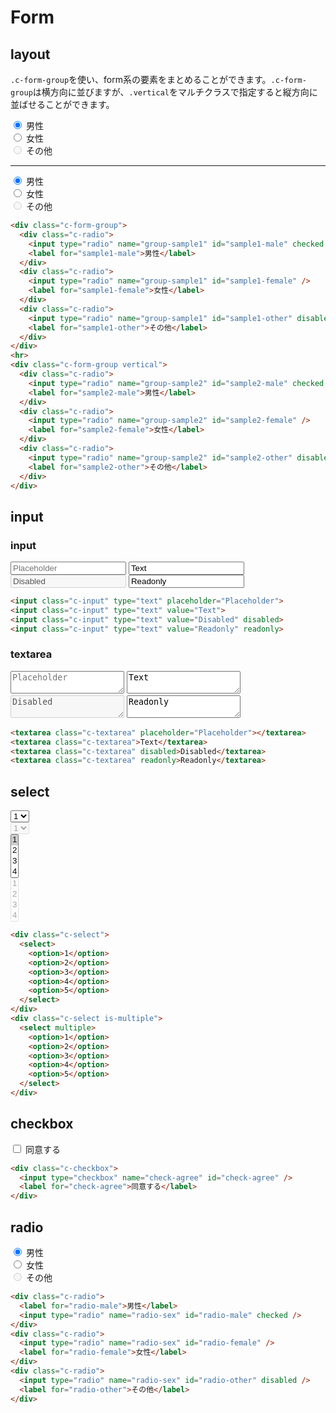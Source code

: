 # Form

## layout

`.c-form-group`を使い、form系の要素をまとめることができます。`.c-form-group`は横方向に並びますが、`.vertical`をマルチクラスで指定すると縦方向に並ばせることができます。

<div class="sample-container">
  <div class="c-form-group">
    <div class="c-radio">
      <input type="radio" name="group-sample1" id="sample1-male" checked />
      <label for="sample1-male">男性</label>
    </div>
    <div class="c-radio">
      <input type="radio" name="group-sample1" id="sample1-female" />
      <label for="sample1-female">女性</label>
    </div>
    <div class="c-radio">
      <input type="radio" name="group-sample1" id="sample1-other" disabled />
      <label for="sample1-other">その他</label>
    </div>
  </div>
  <hr>
  <div class="c-form-group vertical">
    <div class="c-radio">
      <input type="radio" name="group-sample2" id="sample2-male" checked />
      <label for="sample2-male">男性</label>
    </div>
    <div class="c-radio">
      <input type="radio" name="group-sample2" id="sample2-female" />
      <label for="sample2-female">女性</label>
    </div>
    <div class="c-radio">
      <input type="radio" name="group-sample2" id="sample2-other" disabled />
      <label for="sample2-other">その他</label>
    </div>
  </div>
</div>

```html
<div class="c-form-group">
  <div class="c-radio">
    <input type="radio" name="group-sample1" id="sample1-male" checked />
    <label for="sample1-male">男性</label>
  </div>
  <div class="c-radio">
    <input type="radio" name="group-sample1" id="sample1-female" />
    <label for="sample1-female">女性</label>
  </div>
  <div class="c-radio">
    <input type="radio" name="group-sample1" id="sample1-other" disabled />
    <label for="sample1-other">その他</label>
  </div>
</div>
<hr>
<div class="c-form-group vertical">
  <div class="c-radio">
    <input type="radio" name="group-sample2" id="sample2-male" checked />
    <label for="sample2-male">男性</label>
  </div>
  <div class="c-radio">
    <input type="radio" name="group-sample2" id="sample2-female" />
    <label for="sample2-female">女性</label>
  </div>
  <div class="c-radio">
    <input type="radio" name="group-sample2" id="sample2-other" disabled />
    <label for="sample2-other">その他</label>
  </div>
</div>
```

## input

### input

<div class="sample-container">
  <input class="c-input" type="text" name="text" placeholder="Placeholder">
  <input class="c-input" type="text" name="text" value="Text">
  <input class="c-input" type="text" name="text" value="Disabled" disabled>
  <input class="c-input" type="text" name="text" value="Readonly" readonly>
</div>

```html
<input class="c-input" type="text" placeholder="Placeholder">
<input class="c-input" type="text" value="Text">
<input class="c-input" type="text" value="Disabled" disabled>
<input class="c-input" type="text" value="Readonly" readonly>
```


### textarea

<div class="sample-container">
  <textarea class="c-textarea" name="textarea" placeholder="Placeholder"></textarea>
  <textarea class="c-textarea" name="textarea">Text</textarea>
  <textarea class="c-textarea" name="textarea" disabled>Disabled</textarea>
  <textarea class="c-textarea" name="textarea" readonly>Readonly</textarea>
</div>

```html
<textarea class="c-textarea" placeholder="Placeholder"></textarea>
<textarea class="c-textarea">Text</textarea>
<textarea class="c-textarea" disabled>Disabled</textarea>
<textarea class="c-textarea" readonly>Readonly</textarea>
```


## select

<div class="sample-container">
  <div class="o-columns is-multiline">
    <div class="column is-full">
      <div class="c-select">
        <select>
          <option>1</option>
          <option>2</option>
          <option>3</option>
          <option>4</option>
          <option>5</option>
        </select>
      </div>
        <div class="c-select">
          <select disabled>
            <option>1</option>
            <option>2</option>
            <option>3</option>
            <option>4</option>
            <option>5</option>
          </select>
      </div>
    </div>
    <div class="column is-full">
      <div class="c-select is-multiple">
        <select multiple>
          <option selected>1</option>
          <option>2</option>
          <option>3</option>
          <option>4</option>
          <option>5</option>
        </select>
      </div>
      <div class="c-select is-multiple">
        <select multiple disabled>
          <option>1</option>
          <option>2</option>
          <option>3</option>
          <option>4</option>
          <option>5</option>
        </select>
      </div>
    </div>
  </div>
</div>

```html
<div class="c-select">
  <select>
    <option>1</option>
    <option>2</option>
    <option>3</option>
    <option>4</option>
    <option>5</option>
  </select>
</div>
<div class="c-select is-multiple">
  <select multiple>
    <option>1</option>
    <option>2</option>
    <option>3</option>
    <option>4</option>
    <option>5</option>
  </select>
</div>
```

## checkbox

<div class="sample-container">
  <div class="c-form-group">
    <div class="c-checkbox">
      <input type="checkbox" name="check-agree" id="check-agree" />
      <label for="check-agree">同意する</label>
    </div>
  </div>
</div>

```html
<div class="c-checkbox">
  <input type="checkbox" name="check-agree" id="check-agree" />
  <label for="check-agree">同意する</label>
</div>
```

## radio

<div class="sample-container">
  <div class="c-form-group">
    <div class="c-radio">
      <input type="radio" name="radio-sex" id="radio-male" checked />
      <label for="radio-male">男性</label>
    </div>
    <div class="c-radio">
      <input type="radio" name="radio-sex" id="radio-female" />
      <label for="radio-female">女性</label>
    </div>
    <div class="c-radio">
      <input type="radio" name="radio-sex" id="radio-other" disabled />
      <label for="radio-other">その他</label>
    </div>
  </div>
</div>

```html
<div class="c-radio">
  <label for="radio-male">男性</label>
  <input type="radio" name="radio-sex" id="radio-male" checked />
</div>
<div class="c-radio">
  <input type="radio" name="radio-sex" id="radio-female" />
  <label for="radio-female">女性</label>
</div>
<div class="c-radio">
  <input type="radio" name="radio-sex" id="radio-other" disabled />
  <label for="radio-other">その他</label>
</div>
```
